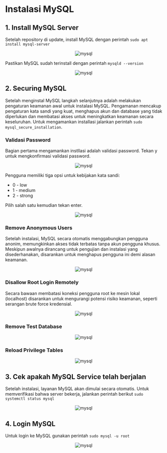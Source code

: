 # Instalasi MySQL

## 1. Install MySQL Server
Setelah repository di update, install MySQL dengan perintah `sudo apt install mysql-server`

<center>

![mysql](img/mysql/img_1.png)

</center>

Pastikan MySQL sudah terinstall dengan perintah `mysqld --version`

<center>

![mysql](img/mysql/img_2.png)

</center>

## 2. Securing MySQL
Setelah menginstal MySQL langkah selanjutnya adalah melakukan pengaturan keamanan awal untuk instalasi MySQL. Pengamanan mencakup pengaturan kata sandi yang kuat, menghapus akun dan database yang tidak diperlukan dan membatasi akses untuk meningkatkan keamanan secara keseluruhan.
Untuk mengamankan installasi jalankan perintah `sudo mysql_secure_installation`.

### Validasi Password
Bagian pertama mengamankan instllasi adalah validasi password. Tekan y untuk mengkonfirmasi validasi password.

<center>

![mysql](img/mysql/img_3.png)

</center>

Pengguna memiliki tiga opsi untuk kebijakan kata sandi:
- 0 - low
- 1 - medium
- 2 - strong

Pilih salah satu kemudian tekan enter.

<center>

![mysql](img/mysql/img_4.png)

</center>

### Remove Anonymous Users
Setelah instalasi, MySQL secara otomatis menggabungkan pengguna anonim, memungkinkan akses tidak terbatas tanpa akun pengguna khusus. Meskipun awalnya dirancang untuk pengujian dan instalasi yang disederhanakan, disarankan untuk menghapus pengguna ini demi alasan keamanan.

<center>

![mysql](img/mysql/img_5.png)

</center>

### Disallow Root Login Remotely
Secara bawaan membatasi koneksi pengguna root ke mesin lokal (localhost) disarankan untuk mengurangi potensi risiko keamanan, seperti serangan brute force kredensial.

<center>

![mysql](img/mysql/img_6.png)

</center>

### Remove Test Database

<center>

![mysql](img/mysql/img_7.png)

</center>

### Reload Privilege Tables

<center>

![mysql](img/mysql/img_8.png)

</center>

## 3. Cek apakah MySQL Service telah berjalan
Setelah instalasi, layanan MySQL akan dimulai secara otomatis. Untuk memverifikasi bahwa server bekerja, jalankan perintah berikut `sudo systemctl status mysql`

<center>

![mysql](img/mysql/img_9.png)

</center>

## 4. Login MySQL 
Untuk login ke MySQL gunakan perintah `sudo mysql -u root`

<center>

![mysql](img/mysql/img_10.png)

</center>